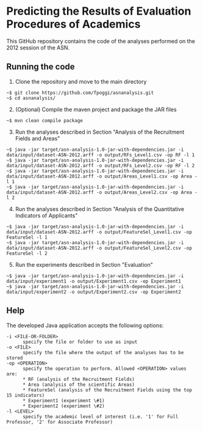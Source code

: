 # Predicting the Results of Evaluation Procedures of Academics

This GitHub repository contains the code of the analyses performed on the 2012 session of the ASN.

## Running the code

1. Clone the repository and move to the main directory
```
~$ git clone https://github.com/fpoggi/asnanalysis.git
~$ cd asnanalysis/
```
2. (Optional) Compile the maven project and package the JAR files
```
~$ mvn clean compile package
```
3. Run the analyses described in Section "Analysis of the Recruitment Fields and Areas"
```
~$ java -jar target/asn-analysis-1.0-jar-with-dependencies.jar -i data/input/dataset-ASN-2012.arff -o output/RFs_Level1.csv -op RF -l 1
~$ java -jar target/asn-analysis-1.0-jar-with-dependencies.jar -i data/input/dataset-ASN-2012.arff -o output/RFs_Level2.csv -op RF -l 2
~$ java -jar target/asn-analysis-1.0-jar-with-dependencies.jar -i data/input/dataset-ASN-2012.arff -o output/Areas_Level1.csv -op Area -l 1
~$ java -jar target/asn-analysis-1.0-jar-with-dependencies.jar -i data/input/dataset-ASN-2012.arff -o output/Areas_Level2.csv -op Area -l 2
```
4. Run the analyses described in Section "Analysis of the Quantitative Indicators of Applicants"
```
~$ java -jar target/asn-analysis-1.0-jar-with-dependencies.jar -i data/input/dataset-ASN-2012.arff -o output/FeatureSel_Level1.csv -op FeatureSel -l 1
~$ java -jar target/asn-analysis-1.0-jar-with-dependencies.jar -i data/input/dataset-ASN-2012.arff -o output/FeatureSel_Level2.csv -op FeatureSel -l 2
```
5. Run the experiments described in Section "Evaluation"
```
~$ java -jar target/asn-analysis-1.0-jar-with-dependencies.jar -i data/input/experiment1 -o output/Experiment1.csv -op Experiment1
~$ java -jar target/asn-analysis-1.0-jar-with-dependencies.jar -i data/input/experiment2 -o output/Experiment2.csv -op Experiment2
```
## Help
The developed Java application accepts the following options:
```
-i <FILE-OR-FOLDER>
      specify the file or folder to use as input 
-o <FILE>
      specify the file where the output of the analyses has to be stored 
-op <OPERATION>
      specify the operation to perform. Allowed <OPERATION> values are:
      * RF (analysis of the Recruitment Fields)
      * Area (analysis of the scientific Areas)
      * FeatureSel (analysis of the Recruitment Fields using the top 15 indicators)
      * Experiment1 (experiment \#1)
      * Experiment2 (experiment \#2)
-l <LEVEL>
      specify the academic level of interest (i.e. '1' for Full Professor, '2' for Associate Professor)
```

